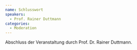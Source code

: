 ```yaml
---
name: Schlusswort
speakers:
  - Prof. Rainer Duttmann
categories:
  - Moderation
---
```


Abschluss der Veranstaltung durch Prof. Dr. Rainer Duttmann.

